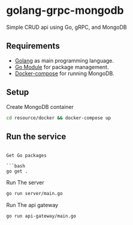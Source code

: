# golang-grpc-mongodb

Simple CRUD api using Go, gRPC, and MongoDB

## Requirements

- [Golang](https://golang.org/) as main programming language.
- [Go Module](https://go.dev/blog/using-go-modules) for package management.
- [Docker-compose](https://docs.docker.com/compose/) for running MongoDB.

## Setup

Create MongoDB container

```bash
cd resource/docker && docker-compose up
```

## Run the service

```

Get Go packages

```bash
go get .
```

Run The server

```bash
go run server/main.go
```

Run The api gateway

```bash
go run api-gateway/main.go
```